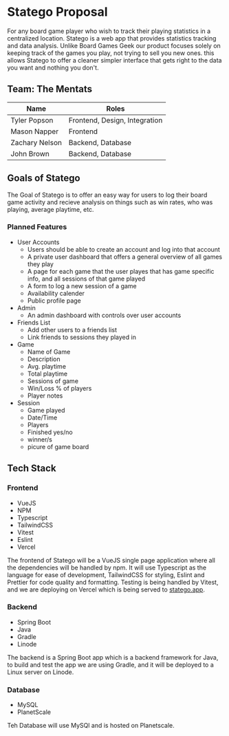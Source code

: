 # Statego Proposal

For any board game player who wish to track their playing statistics in a centralized location. Statego is a web app that provides statistics tracking and data analysis. Unlike Board Games Geek our product focuses solely on keeping track of the games you play, not trying to sell you new ones. this allows Statego to offer a cleaner simpler interface that gets right to the data you want and nothing you don't.

## Team: The Mentats
| Name           | Roles                         |
| -------------- | ----------------------------- |
| Tyler Popson   | Frontend, Design, Integration |
| Mason Napper   | Frontend                      |
| Zachary Nelson | Backend, Database             |
| John Brown     | Backend, Database             |

## Goals of Statego

The Goal of Statego is to offer an easy way for users to log their board game activity and recieve analysis on things such as win rates, who was playing, average playtime, etc. 

### Planned Features
 - User Accounts
    - Users should be able to create an account and log into that account 
    - A private user dashboard that offers a general overview of all games they play
    - A page for each game that the user playes that has game specific info, and all sessions of that game played
    - A form to log a new session of a game
    - Availability calender
    - Public profile page
 - Admin
    - An admin dashboard with controls over user accounts
 - Friends List
    - Add other users to a friends list
    - Link friends to sessions they played in
 - Game
    - Name of Game
    - Description
    - Avg. playtime
    - Total playtime
    - Sessions of game
    - Win/Loss % of players
    - Player notes
 - Session
    - Game played
    - Date/Time
    - Players
    - Finished yes/no
    - winner/s
    - picure of game board

## Tech Stack

### Frontend
 - VueJS
 - NPM
 - Typescript
 - TailwindCSS
 - Vitest
 - Eslint
 - Vercel

 The frontend of Statego will be a VueJS single page application where all the dependencies will be handled by npm. It will use Typescript as the language for ease of development, TailwindCSS for styling, Eslint and Prettier for code quality and formatting. Testing is being handled by Vitest, and we are deploying on Vercel which is being served to [statego.app](https://statego.app).

### Backend
 - Spring Boot
 - Java
 - Gradle
 - Linode

The backend is a Spring Boot app which is a backend framework for Java, to build and test the app we are using Gradle, and it will be deployed to a Linux server on Linode.

### Database
 - MySQL
 - PlanetScale

 Teh Database will use MySQl and is hosted on Planetscale.
